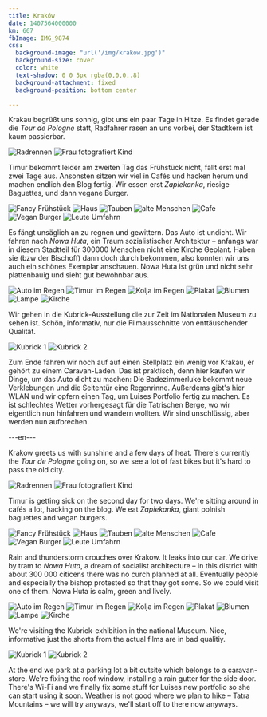 ```yaml
---
title: Kraków
date: 1407564000000
km: 667
fbImage: IMG_9874
css:
  background-image: "url('/img/krakow.jpg')"
  background-size: cover
  color: white
  text-shadow: 0 0 5px rgba(0,0,0,.8)
  background-attachment: fixed
  background-position: bottom center

---
```


Krakau begrüßt uns sonnig, gibt uns ein paar Tage in Hitze. Es findet gerade die *Tour de Pologne* statt, Radfahrer rasen an uns vorbei, der Stadtkern ist kaum passierbar.

![Radrennen](IMG_9692)
![Frau fotografiert Kind](IMG_9706)

Timur bekommt leider am zweiten Tag das Frühstück nicht, fällt erst mal zwei Tage aus. Ansonsten sitzen wir viel in Cafés und hacken herum und machen endlich den Blog fertig. Wir essen erst *Zapiekanka*, riesige Baguettes, und dann vegane Burger.

![Fancy Frühstück](IMG_9735)
![Haus](IMG_9737)
![Tauben](IMG_9754)
![alte Menschen](IMG_9760)
![Cafe](IMG_9762)
![Vegan Burger](IMG_9769)
![Leute Umfahrn](IMG_9772)

Es fängt unsäglich an zu regnen und gewittern. Das Auto ist undicht. Wir fahren nach *Nowa Huta*, ein Traum sozialistischer Architektur – anfangs war in diesem Stadtteil für 300000 Menschen nicht eine Kirche Geplant. Haben sie (bzw der Bischoff) dann doch durch bekommen, also konnten wir uns auch ein schönes Exemplar anschauen. Nowa Huta ist grün und nicht sehr plattenbauig und sieht gut bewohnbar aus.

![Auto im Regen](IMG_9787)
![Timur im Regen](IMG_9805-2)
![Kolja im Regen](IMG_9811)
![Plakat](IMG_9814)
![Blumen](IMG_9819)
![Lampe](IMG_9843)
![Kirche](IMG_9860)

Wir gehen in die Kubrick-Ausstellung die zur Zeit im Nationalen Museum zu sehen ist. Schön, informativ, nur die Filmausschnitte von enttäuschender Qualität.

![Kubrick 1](IMG_9869)
![Kubrick 2](IMG_9874)

Zum Ende fahren wir noch auf auf einen Stellplatz ein wenig vor Krakau, er gehört zu einem Caravan-Laden. Das ist praktisch, denn hier kaufen wir Dinge, um das Auto dicht zu machen: Die Badezimmerluke bekommt neue Verklebungen und die Seitentür eine Regenrinne. Außerdems gibt's hier WLAN und wir opfern einen Tag, um Luises Portfolio fertig zu machen. Es ist schlechtes Wetter vorhergesagt für die Tatrischen Berge, wo wir eigentlich nun hinfahren und wandern wollten. Wir sind unschlüssig, aber werden nun aufbrechen.

---en---

Krakow greets us with sunshine and a few days of heat. There's currently the *Tour de Pologne* going on, so we see a lot of fast bikes but it's hard to pass the old city.

![Radrennen](IMG_9692)
![Frau fotografiert Kind](IMG_9706)

Timur is getting sick on the second day for two days. We're sitting around in cafés a lot, hacking on the blog. We eat *Zapiekanka*, giant polnish baguettes and vegan burgers.

![Fancy Frühstück](IMG_9735)
![Haus](IMG_9737)
![Tauben](IMG_9754)
![alte Menschen](IMG_9760)
![Cafe](IMG_9762)
![Vegan Burger](IMG_9769)
![Leute Umfahrn](IMG_9772)

Rain and thunderstorm crouches over Krakow. It leaks into our car. We drive by tram to *Nowa Huta*, a dream of socialist architecture – in this district with about 300 000 citicens there was no curch planned at all. Eventually people and especially the bishop protested so that they got some. So we could visit one of them. Nowa Huta is calm, green and lively.

![Auto im Regen](IMG_9787)
![Timur im Regen](IMG_9805-2)
![Kolja im Regen](IMG_9811)
![Plakat](IMG_9814)
![Blumen](IMG_9819)
![Lampe](IMG_9843)
![Kirche](IMG_9860)

We're visiting the Kubrick-exhibition in the national Museum. Nice, informative just the shorts from the actual films are in bad qualitiy.

![Kubrick 1](IMG_9869)
![Kubrick 2](IMG_9874)

At the end we park at a parking lot a bit outsite which belongs to a caravan-store. We're fixing the roof window, installing a rain gutter for the side door. There's Wi-Fi and we finally fix some stuff for Luises new portfolio so she can start using it soon. Weather is not good where we plan to hike – Tatra Mountains – we will try anyways, we'll start off to there now anyways.
